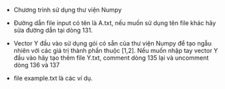 - Chương trình sử dụng thư viện Numpy

- Đường dẫn file input có tên là A.txt, nếu muốn sử dụng tên file khác hãy sửa đường dẫn tại dòng 131.
- Vector Y đầu vào sử dụng gói có sẵn của thư viện Numpy để tạo ngẫu nhiên với các giá trị thành phần thuộc [1,2]. Nếu muốn nhập tay vector Y đầu vào hãy tạo thêm file Y.txt, comment dòng 135 lại và uncomment dòng 136 và 137
- file example.txt là các ví dụ.